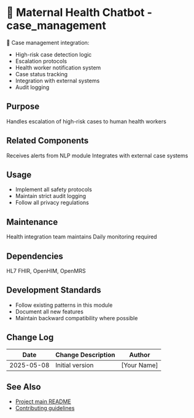 # 🌸 Maternal Health Chatbot - case_management

📂 Case management integration:
- High-risk case detection logic
- Escalation protocols
- Health worker notification system
- Case status tracking
- Integration with external systems
- Audit logging

## Purpose
Handles escalation of high-risk cases to human health workers

## Related Components
Receives alerts from NLP module
Integrates with external case systems

## Usage
- Implement all safety protocols
- Maintain strict audit logging
- Follow all privacy regulations

## Maintenance
Health integration team maintains
Daily monitoring required

## Dependencies
HL7 FHIR, OpenHIM, OpenMRS

## Development Standards
- Follow existing patterns in this module
- Document all new features
- Maintain backward compatibility where possible

## Change Log
| Date       | Change Description      | Author       |
|------------|-------------------------|--------------|
| 2025-05-08 | Initial version         | [Your Name]  |

## See Also
- [Project main README](../README.md)
- [Contributing guidelines](../CONTRIBUTING.md)
